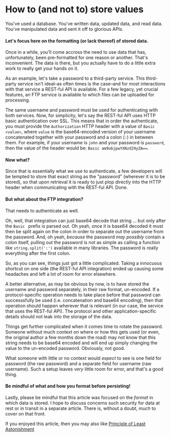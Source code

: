 # How to (and not to) store values

You've used a database. You've written data, updated data, and read data.
You've manipulated data and sent it off to glorious APIs.

#### Let's focus here on the formatting (or lack thereof) of stored data.

Once in a while, you'll come accross the need to use data that has,
unfortunately, been pre-formatted for one reason or another. That's
inconvenient.  The data is there, but you actually have to do a little extra
work to really get your hands on it.

As an example, let's take a password to a third-party service. This third-party
service isn't ideal–as often times is the case–and for most interactions with
that service a REST-ful API is available. For a few legacy, yet crucial
features, an FTP service is available to which files can be uploaded for
processing.

The same username and password must be used for authenticating with both
services.  Now, for simplicity, let's say the REST-ful API uses HTTP basic
authentication over SSL. This means that in order the authenticate, you must
provide the `Authorization` HTTP header with a value of `Basic <value>`, where
`value` is the base64-encoded version of your username concatenated together
with your password and a colon (`:`) in between them. For example, if your
username is `john` and your password is `password`, then the value of the
header would be: `Basic am9objpwYXNzd29yZA==`.

#### Now what?

Since that is essentially what we use to authenticate, a few developers will be
tempted to store that exact string as the "password" (wherever it is to be
stored), so that upon retrieval it is ready to just plop directly into the HTTP
header when communicating with the REST-ful API. Done.

#### But what about the FTP integration?

That needs to authenticate as well.

Oh, well, that integration can just base64 decode that string ... but only
after the `Basic ` prefix is parsed out. Oh yeah, once it is base64 decoded it
must then be split again on the colon in order to separate out the username
from the password. And, oh yeah, _because_ the password _may possibly_ contain
a colon itself, pulling out the password is not as simple as calling a function
like `string.split(':')` available in many libraries. The password is really
everything after the first colon.

So, as you can see, things just got a little complicated. Taking a innocuous
shortcut on one side (the REST-ful API integration) ended up causing some
headaches and left a lot of room for error elsewhere.

A better alternative, as may be obvious by now, is to have stored the username
and password separately, in their raw format, un-encoded. If a
protocol-specific operation needs to take place before that password can
successsfully be used (i.e. concatenation and base64 encoding), then that
operation should happen wherever that is relevant (in our case, the service
that uses the REST-ful API). The protocol and other application-specific
details should not leak into the storage of the data.

Things get further complicated when it comes time to rotate the password.
Someone without much context on where or how this gets used (or even, the
original author a few months down the road) may not know that this string
needs to be base64 encoded and will end up simply changing the value to the
un-encoded password. Obviously, not good.

What someone with little or no context would _expect_ to see is one field for
password (the raw password) and a separate field for username (raw username).
Such a setup leaves _very_ little room for error, and that's a good thing.

#### Be mindful of what and how you format before persisting!

Lastly, please be mindful that this article was focused on the _format_ in
which data is stored. I hope to discuss concerns such security for data at rest
or in transit in a separate article. There is, without a doubt, _much_ to cover
on that front.

If you enjoyed this article, then you may also like [Principle of Least
Astonishment](https://en.wikipedia.org/wiki/Principle_of_least_astonishment)
